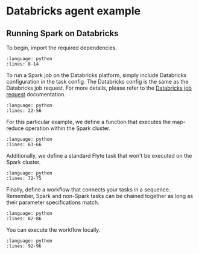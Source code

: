 # Databricks agent example

## Running Spark on Databricks

To begin, import the required dependencies.

```--rli-- https://raw.githubusercontent.com/flyteorg/flytesnacks/master/examples/databricks_agent/databricks_agent/databricks_agent_example_usage.py
:language: python
:lines: 8-14
```

To run a Spark job on the Databricks platform, simply include Databricks configuration in the task config.
The Databricks config is the same as the Databricks job request. For more details, please refer to the [Databricks job request](https://docs.databricks.com/dev-tools/api/2.0/jobs.html#request-structure) documentation.

```--rli-- https://raw.githubusercontent.com/flyteorg/flytesnacks/master/examples/databricks_agent/databricks_agent/databricks_agent_example_usage.py
:language: python
:lines: 22-56
```

For this particular example, we define a function that executes the map-reduce operation within the Spark cluster.

```--rli-- https://raw.githubusercontent.com/flyteorg/flytesnacks/master/examples/databricks_agent/databricks_agent/databricks_agent_example_usage.py
:language: python
:lines: 63-66
```

Additionally, we define a standard Flyte task that won't be executed on the Spark cluster.

```--rli-- https://raw.githubusercontent.com/flyteorg/flytesnacks/master/examples/databricks_agent/databricks_agent/databricks_agent_example_usage.py
:language: python
:lines: 72-75
```

Finally, define a workflow that connects your tasks in a sequence. Remember, Spark and non-Spark tasks can be chained together as long as their parameter specifications match.

```--rli-- https://raw.githubusercontent.com/flyteorg/flytesnacks/master/examples/databricks_agent/databricks_agent/databricks_agent_example_usage.py
:language: python
:lines: 82-86
```

You can execute the workflow locally.

```--rli-- https://raw.githubusercontent.com/flyteorg/flytesnacks/master/examples/databricks_agent/databricks_agent/databricks_agent_example_usage.py
:language: python
:lines: 92-96
```
